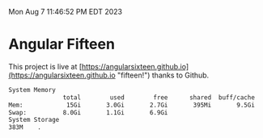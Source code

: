 Mon Aug  7 11:46:52 PM EDT 2023

# Angular Fifteen


This project is live at [https://angularsixteen.github.io](https://angularsixteen.github.io "fifteen!") thanks to Github.

```bash
System Memory
               total        used        free      shared  buff/cache   available
Mem:            15Gi       3.0Gi       2.7Gi       395Mi       9.5Gi        11Gi
Swap:          8.0Gi       1.1Gi       6.9Gi
System Storage
383M	.
```
